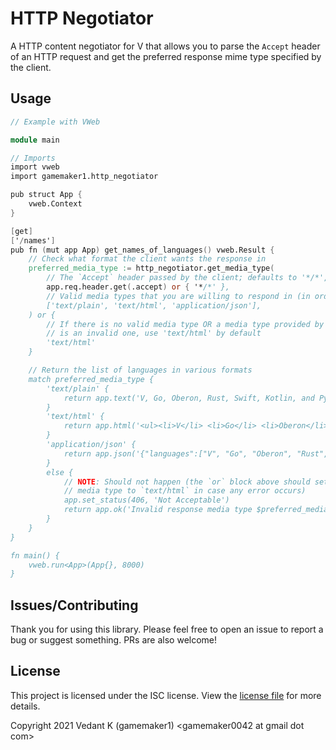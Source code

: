 # HTTP Negotiator

A HTTP content negotiator for V that allows you to parse the `Accept` header of an HTTP request and get the preferred response mime type specified by the client.

## Usage

```v
// Example with VWeb

module main

// Imports
import vweb
import gamemaker1.http_negotiator

pub struct App {
	vweb.Context
}

[get]
['/names']
pub fn (mut app App) get_names_of_languages() vweb.Result {
	// Check what format the client wants the response in
	preferred_media_type := http_negotiator.get_media_type(
		// The `Accept` header passed by the client; defaults to '*/*', which means anything is fine
		app.req.header.get(.accept) or { '*/*' },
		// Valid media types that you are willing to respond in (in order of preference)
		['text/plain', 'text/html', 'application/json'],
	) or {
		// If there is no valid media type OR a media type provided by the client
		// is an invalid one, use 'text/html' by default
		'text/html'
	}

	// Return the list of languages in various formats
	match preferred_media_type {
		'text/plain' {
			return app.text('V, Go, Oberon, Rust, Swift, Kotlin, and Python')
		}
		'text/html' {
			return app.html('<ul><li>V</li> <li>Go</li> <li>Oberon</li> <li>Rust</li> <li>Swift</li> <li>Kotlin</li> <li>Python</li></ul>')
		}
		'application/json' {
			return app.json('{"languages":["V", "Go", "Oberon", "Rust", "Swift", "Kotlin", "Python"]}')
		}
		else {
			// NOTE: Should not happen (the `or` block above should set the preferred
			// media type to `text/html` in case any error occurs)
			app.set_status(406, 'Not Acceptable')
			return app.ok('Invalid response media type $preferred_media_type specified in `Accept` header')
		}
	}
}

fn main() {
	vweb.run<App>(App{}, 8000)
}
```

## Issues/Contributing

Thank you for using this library. Please feel free to open an issue to report a bug or suggest something. PRs are also welcome!

## License

This project is licensed under the ISC license. View the [license file](/license.md) for more details.

Copyright 2021 Vedant K (gamemaker1) \<gamemaker0042 at gmail dot com\>
